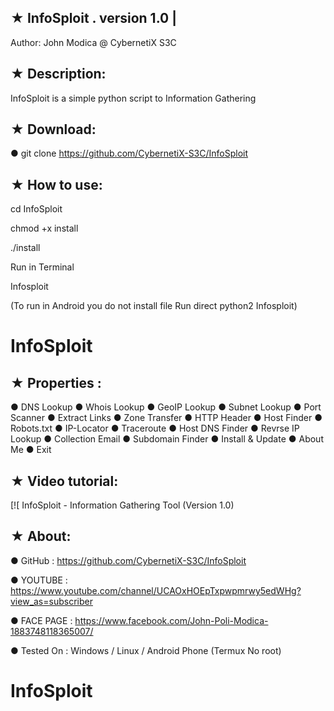 ## ★ InfoSploit . version 1.0 | 

   Author: John Modica @ CybernetiX S3C
## ★ Description:

InfoSploit is a simple python script to Information Gathering 

## ★ Download:

● git clone https://github.com/CybernetiX-S3C/InfoSploit

## ★ How to use:

cd InfoSploit

chmod +x install

./install

Run in Terminal 

Infosploit

(To run in Android you do not install file Run direct python2 Infosploit)

# InfoSploit

## ★ Properties :

● DNS Lookup 
● Whois Lookup
● GeoIP Lookup
● Subnet Lookup
● Port Scanner
● Extract Links 
● Zone Transfer
● HTTP Header
● Host Finder
● Robots.txt
● IP-Locator
● Traceroute
● Host DNS Finder
● Revrse IP Lookup
● Collection Email
● Subdomain Finder 
● Install & Update
● About Me 
● Exit


## ★ Video tutorial:

[![ InfoSploit - Information Gathering Tool (Version 1.0) 

## ★ About:
● GitHub    : https://github.com/CybernetiX-S3C/InfoSploit 

● YOUTUBE   : https://www.youtube.com/channel/UCAOxHOEpTxpwpmrwy5edWHg?view_as=subscriber

● FACE PAGE : https://www.facebook.com/John-Poli-Modica-1883748118365007/

● Tested On : Windows / Linux / Android Phone (Termux No root)

# InfoSploit

